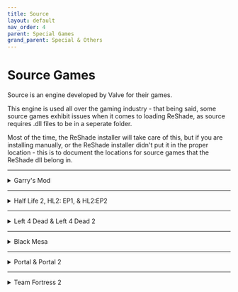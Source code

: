 ```yaml
---
title: Source
layout: default
nav_order: 4
parent: Special Games
grand_parent: Special & Others
---
```


# Source Games
Source is an engine developed by Valve for their games.

This engine is used all over the gaming industry - that being said, some source games exhibit issues when it comes to loading ReShade, as source requires .dll files to be in a seperate folder.

Most of the time, the ReShade installer will take care of this, but if you are installing manually, or the ReShade installer didn't put it in the proper location - this is to document the locations for source games that the ReShade dll belong in.

------

<details>
<summary>Garry's Mod</summary>

Location for ReShade files to exist for 32Bit version of GarrysMod:
 * `\GarrysMod\bin\`

Location for ReShade files to exist for 64Bit/Chromium version of GarrysMod:
 * `\GarrysMod\bin\win64\`

ReShade files required:
 * `d3d9.dll`
 * `ReShade-Shaders`
 * `ReShade.ini`

</details>

------

<details>
<summary>Half Life 2, HL2: EP1, & HL2:EP2</summary>

Location for ReShade files to exist:
 * `\Half-Life 2\bin\`

ReShade files required:
 * `d3d9.dll`
 * `ReShade-Shaders`
 * `ReShade.ini`

</details>

------

<details>
<summary>Left 4 Dead & Left 4 Dead 2</summary>

Location for ReShade files to exist:
 * `\left 4 dead\bin\`
 * `\Left 4 Dead 2\bin\`

ReShade files required:
 * `d3d9.dll`
 * `ReShade-Shaders`
 * `ReShade.ini`

</details>

------

<details>
<summary>Black Mesa</summary>

Location for ReShade files to exist:
 * `\Portal\bin\`
 * `\Portal 2\bin`

ReShade files required:
 * `d3d9.dll`
 * `ReShade-Shaders`
 * `ReShade.ini`


</details>

------

<details>
<summary>Portal & Portal 2</summary>

Location for ReShade files to exist:
 * `\Portal\bin\`
 * `\Portal 2\bin`

ReShade files required:
 * `d3d9.dll`
 * `ReShade-Shaders`
 * `ReShade.ini`

</details>

------

<details>
<summary>Team Fortress 2</summary>

Location for ReShade files to exist:
 * `\left 4 dead\bin\`

ReShade files required:
 * `d3d9.dll`
 * `ReShade-Shaders`
 * `ReShade.ini`

</details>
